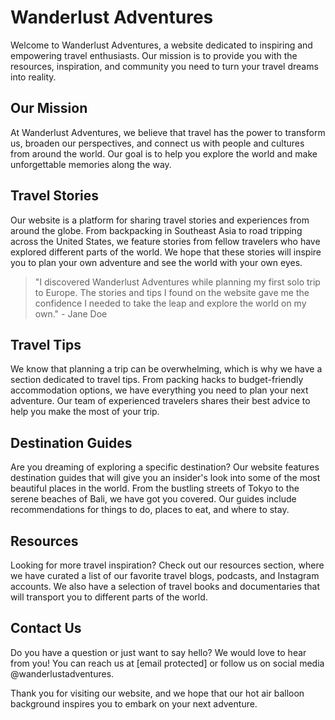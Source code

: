 <!--font:Poppins-->

# Wanderlust Adventures

Welcome to Wanderlust Adventures, a website dedicated to inspiring and empowering travel enthusiasts. Our mission is to provide you with the resources, inspiration, and community you need to turn your travel dreams into reality.

## Our Mission

At Wanderlust Adventures, we believe that travel has the power to transform us, broaden our perspectives, and connect us with people and cultures from around the world. Our goal is to help you explore the world and make unforgettable memories along the way.

## Travel Stories

Our website is a platform for sharing travel stories and experiences from around the globe. From backpacking in Southeast Asia to road tripping across the United States, we feature stories from fellow travelers who have explored different parts of the world. We hope that these stories will inspire you to plan your own adventure and see the world with your own eyes.

> "I discovered Wanderlust Adventures while planning my first solo trip to Europe. The stories and tips I found on the website gave me the confidence I needed to take the leap and explore the world on my own." - Jane Doe

## Travel Tips

We know that planning a trip can be overwhelming, which is why we have a section dedicated to travel tips. From packing hacks to budget-friendly accommodation options, we have everything you need to plan your next adventure. Our team of experienced travelers shares their best advice to help you make the most of your trip.

## Destination Guides

Are you dreaming of exploring a specific destination? Our website features destination guides that will give you an insider's look into some of the most beautiful places in the world. From the bustling streets of Tokyo to the serene beaches of Bali, we have got you covered. Our guides include recommendations for things to do, places to eat, and where to stay.

## Resources

Looking for more travel inspiration? Check out our resources section, where we have curated a list of our favorite travel blogs, podcasts, and Instagram accounts. We also have a selection of travel books and documentaries that will transport you to different parts of the world.

## Contact Us

Do you have a question or just want to say hello? We would love to hear from you! You can reach us at [email protected] or follow us on social media @wanderlustadventures.

Thank you for visiting our website, and we hope that our hot air balloon background inspires you to embark on your next adventure.

<!--

Write me content for website with wallpaper which alt text is:

"A whimsical scene of a hot air balloon flying over a city for a lifestyle or adventure website"

The name/title of the page should not be 1:1 copy of the alt text but rather a real content of the website which is using this wallpaper.

- Use markdown format 
- Start with heading
- Heading should be short and concise
- The content should look like a real website 
- The website should not be about the wallpaper, wallpaper is just a related background
- Heading should be contain work "wallpaper" or "background"
- Include real sections like references, contact, user stories, etc. use things relevant to the page purpose.
- Feel free to use structure like headings, bullets, numbering, blockquotes, paragraphs, horizontal lines, etc.
- You can use formatting like bold or _italic_
- You can include UTF-8 emojis
- Links should be only #hash anchors (and you can refer to the document itself)
- Do not include images


---


# Hot Air Balloon Adventure Wallpaper for Wanderlust Souls

Welcome to our website dedicated to all the adventurous souls out there! Our website is a hub of exciting travel stories, tips, and inspiration that will fuel your wanderlust. To make your browsing experience even more immersive, we have added a whimsical scene of a hot air balloon flying over a city as our background wallpaper.

## Our Mission

At Hot Air Balloon Adventure Wallpaper, our mission is to inspire you to explore the world and embark on unforgettable adventures. We believe that life is too short to stay in one place and that every person should have the opportunity to see the beauty of this world with their own eyes.

## User Stories

Our website is not just about us - it's about you, the reader. That's why we love to feature user stories from fellow travelers who have explored different parts of the world. From backpacking in Southeast Asia to road tripping across the United States, we want to hear your stories and share them with our community.

> "I stumbled upon Hot Air Balloon Adventure Wallpaper while planning my first solo trip to Europe. The stories and tips I found on the website gave me the confidence I needed to take the leap and explore the world on my own." - Jane Doe

## Travel Tips

We know that planning a trip can be overwhelming, which is why we have a section dedicated to travel tips. From packing hacks to budget-friendly accommodation options, we have everything you need to plan your next adventure.

## Destination Guides

Are you dreaming of exploring a specific destination? Our website features destination guides that will give you an insider's look into some of the most beautiful places in the world. From the bustling streets of Tokyo to the serene beaches of Bali, we have got you covered.

## References

Looking for more travel inspiration? Check out our references section, where we have curated a list of our favorite travel blogs, podcasts, and Instagram accounts.

## Contact Us

Do you have a question or just want to say hello? We would love to hear from you! You can reach us at [email protected] or follow us on social media @hotairballoonadventurewallpaper.

Thank you for visiting our website and we hope that our hot air balloon adventure wallpaper inspires you to embark on your next adventure.


---


Heading should not include word "wallpaper". The website should not be about the wallpaper itself, wallpaper is just a related background, rewrite whole content.


---


# Wanderlust Adventures: Explore the World with Us

Welcome to our website dedicated to all the wanderlust souls out there! Our mission is to inspire you to explore the world and embark on unforgettable adventures. To make your browsing experience even more immersive, we have added a whimsical scene of a hot air balloon flying over a city as our background.

## Our Mission

At Wanderlust Adventures, our goal is to provide you with the inspiration, resources, and community you need to turn your travel dreams into reality. We believe that travel has the power to transform us, broaden our perspectives, and connect us with people and cultures from around the world.

## Travel Stories

Our website is a platform for sharing travel stories and experiences from around the globe. From backpacking in Southeast Asia to road tripping across the United States, we feature stories from fellow travelers who have explored different parts of the world. We hope that these stories will inspire you to plan your own adventure and see the world with your own eyes.

> "I discovered Wanderlust Adventures while planning my first solo trip to Europe. The stories and tips I found on the website gave me the confidence I needed to take the leap and explore the world on my own." - Jane Doe

## Travel Tips

We know that planning a trip can be overwhelming, which is why we have a section dedicated to travel tips. From packing hacks to budget-friendly accommodation options, we have everything you need to plan your next adventure. Our team of experienced travelers shares their best advice to help you make the most of your trip.

## Destination Guides

Are you dreaming of exploring a specific destination? Our website features destination guides that will give you an insider's look into some of the most beautiful places in the world. From the bustling streets of Tokyo to the serene beaches of Bali, we have got you covered. Our guides include recommendations for things to do, places to eat, and where to stay.

## Resources

Looking for more travel inspiration? Check out our resources section, where we have curated a list of our favorite travel blogs, podcasts, and Instagram accounts. We also have a selection of travel books and documentaries that will transport you to different parts of the world.

## Contact Us

Do you have a question or just want to say hello? We would love to hear from you! You can reach us at [email protected] or follow us on social media @wanderlustadventures.

Thank you for visiting our website, and we hope that our hot air balloon background inspires you to embark on your next adventure.


---


Heading is too long, rewrite whole content.


---


# Wanderlust Adventures

Welcome to Wanderlust Adventures, a website dedicated to inspiring and empowering travel enthusiasts. Our mission is to provide you with the resources, inspiration, and community you need to turn your travel dreams into reality.

## Our Mission

At Wanderlust Adventures, we believe that travel has the power to transform us, broaden our perspectives, and connect us with people and cultures from around the world. Our goal is to help you explore the world and make unforgettable memories along the way.

## Travel Stories

Our website is a platform for sharing travel stories and experiences from around the globe. From backpacking in Southeast Asia to road tripping across the United States, we feature stories from fellow travelers who have explored different parts of the world. We hope that these stories will inspire you to plan your own adventure and see the world with your own eyes.

> "I discovered Wanderlust Adventures while planning my first solo trip to Europe. The stories and tips I found on the website gave me the confidence I needed to take the leap and explore the world on my own." - Jane Doe

## Travel Tips

We know that planning a trip can be overwhelming, which is why we have a section dedicated to travel tips. From packing hacks to budget-friendly accommodation options, we have everything you need to plan your next adventure. Our team of experienced travelers shares their best advice to help you make the most of your trip.

## Destination Guides

Are you dreaming of exploring a specific destination? Our website features destination guides that will give you an insider's look into some of the most beautiful places in the world. From the bustling streets of Tokyo to the serene beaches of Bali, we have got you covered. Our guides include recommendations for things to do, places to eat, and where to stay.

## Resources

Looking for more travel inspiration? Check out our resources section, where we have curated a list of our favorite travel blogs, podcasts, and Instagram accounts. We also have a selection of travel books and documentaries that will transport you to different parts of the world.

## Contact Us

Do you have a question or just want to say hello? We would love to hear from you! You can reach us at [email protected] or follow us on social media @wanderlustadventures.

Thank you for visiting our website, and we hope that our hot air balloon background inspires you to embark on your next adventure.


---


Write me a Google font which is best fitting for the website.

Pick from the list:
- Inter
- Montserrat
- Poppins
- Great Vibes
- IBM Plex Sans
- Lato
- Exo 2
- Barlow Condensed
- Open Sans
- Raleway
- Orbitron
- Dancing Script
- Roboto
- Futura
- Lobster
- Playfair Display
- Alegreya


Write just the font name nothing else.


---


Poppins

-->
